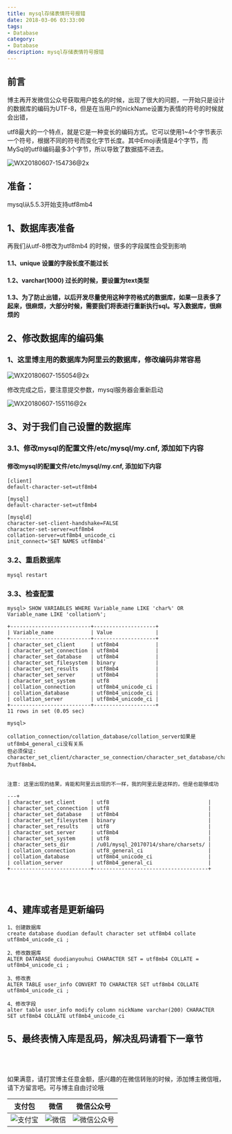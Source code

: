 ```yaml
---
title: mysql存储表情符号报错
date: 2018-03-06 03:33:00
tags: 
- Database
category: 
- Database
description: mysql存储表情符号报错
---
```

<!-- image url 
https://raw.githubusercontent.com/HealerJean123/HealerJean123.github.io/master/blogImages
　　首行缩进
<font color="red">  </font>
-->

## 前言

博主再开发微信公众号获取用户姓名的时候，出现了很大的问题，一开始只是设计的数据库的编码为UTF-8，但是在当用户的nickName设置为表情的符号的时候就会出错，
<br/>

utf8最大的一个特点，就是它是一种变长的编码方式。它可以使用1~4个字节表示一个符号，根据不同的符号而变化字节长度。其中Emoji表情是4个字节，而MySql的utf8编码最多3个字节，所以导致了数据插不进去。


![WX20180607-154736@2x](https://raw.githubusercontent.com/HealerJean123/HealerJean123.github.io/master/blogImages/WX20180607-154736@2x.png)




## 准备：
mysql从5.5.3开始支持utf8mb4


## 1、数据库表准备

再我们从utf-8修改为utf8mb4 的时候，很多的字段属性会受到影响

#### 1.1、unique 设置的字段长度不能过长

#### 1.2、varchar(1000) 过长的时候，要设置为text类型

#### 1.3、为了防止出错，以后开发尽量使用这种字符格式的数据库，如果一旦表多了起来，很麻烦，大部分时候，需要我们将表进行重新执行sql。写入数据库，很麻烦的


## 2、修改数据库的编码集

### 1、这里博主用的数据库为阿里云的数据库，修改编码非常容易

![WX20180607-155054@2x](https://raw.githubusercontent.com/HealerJean123/HealerJean123.github.io/master/blogImages/WX20180607-155054@2x.png)

修改完成之后，要注意提交参数，mysql服务器会重新启动


![WX20180607-155116@2x](https://raw.githubusercontent.com/HealerJean123/HealerJean123.github.io/master/blogImages/WX20180607-155116@2x.png)



## 3、对于我们自己设置的数据库

### 3.1、修改mysql的配置文件/etc/mysql/my.cnf, 添加如下内容

#### 修改mysql的配置文件/etc/mysql/my.cnf, 添加如下内容


```
[client]
default-character-set=utf8mb4

[mysql]
default-character-set=utf8mb4

[mysqld]
character-set-client-handshake=FALSE
character-set-server=utf8mb4
collation-server=utf8mb4_unicode_ci
init_connect='SET NAMES utf8mb4'
```


### 3.2、重启数据库


```
mysql restart
```


### 3.3、检查配置


```
mysql> SHOW VARIABLES WHERE Variable_name LIKE 'char%' OR Variable_name LIKE 'collation%';

+--------------------------+--------------------+
| Variable_name            | Value              |
+--------------------------+--------------------+
| character_set_client     | utf8mb4            |
| character_set_connection | utf8mb4            |
| character_set_database   | utf8mb4            |
| character_set_filesystem | binary             |
| character_set_results    | utf8mb4            |
| character_set_server     | utf8mb4            |
| character_set_system     | utf8               |
| collation_connection     | utf8mb4_unicode_ci |
| collation_database       | utf8mb4_unicode_ci |
| collation_server         | utf8mb4_unicode_ci |
+--------------------------+--------------------+
11 rows in set (0.05 sec)

mysql>

collation_connection/collation_database/collation_server如果是utf8mb4_general_ci没有关系
但必须保证:  character_set_client/character_se_connection/character_set_database/character_set_results/character_set_server为utf8mb4。


注意: 这里出现的结果，肯能和阿里云出现的不一样，我的阿里云是这样的，但是也能够成功

---+
| character_set_client     | utf8                                |
| character_set_connection | utf8                                |
| character_set_database   | utf8mb4                             |
| character_set_filesystem | binary                              |
| character_set_results    | utf8                                |
| character_set_server     | utf8mb4                             |
| character_set_system     | utf8                                |
| character_sets_dir       | /u01/mysql_20170714/share/charsets/ |
| collation_connection     | utf8_general_ci                     |
| collation_database       | utf8mb4_unicode_ci                  |
| collation_server         | utf8mb4_general_ci                  |
+--------------------------+-------------------------------------+




```



## 4、建库或者是更新编码


```
1、创建数据库
create database duodian default character set utf8mb4 collate utf8mb4_unicode_ci ;

2、修改数据库
ALTER DATABASE duodianyouhui CHARACTER SET = utf8mb4 COLLATE = utf8mb4_unicode_ci ;

3、修改表
ALTER TABLE user_info CONVERT TO CHARACTER SET utf8mb4 COLLATE utf8mb4_unicode_ci ;

4、修改字段
alter table user_info modify column nickName varchar(200) CHARACTER SET utf8mb4 COLLATE utf8mb4_unicode_ci

```



## 5、最终表情入库是乱码，解决乱码请看下一章节






<br/><br/><br/>
如果满意，请打赏博主任意金额，感兴趣的在微信转账的时候，添加博主微信哦， 请下方留言吧。可与博主自由讨论哦

|支付包 | 微信|微信公众号|
|:-------:|:-------:|:------:|
|![支付宝](https://raw.githubusercontent.com/HealerJean123/HealerJean123.github.io/master/assets/img/tctip/alpay.jpg) | ![微信](https://raw.githubusercontent.com/HealerJean123/HealerJean123.github.io/master/assets/img/tctip/weixin.jpg)|![微信公众号](https://raw.githubusercontent.com/HealerJean123/HealerJean123.github.io/master/assets/img/my/qrcode_for_gh_a23c07a2da9e_258.jpg)|




<!-- Gitalk 评论 start  -->

<link rel="stylesheet" href="https://unpkg.com/gitalk/dist/gitalk.css">
<script src="https://unpkg.com/gitalk@latest/dist/gitalk.min.js"></script> 
<div id="gitalk-container"></div>    
 <script type="text/javascript">
    var gitalk = new Gitalk({
		clientID: `1d164cd85549874d0e3a`,
		clientSecret: `527c3d223d1e6608953e835b547061037d140355`,
		repo: `HealerJean123.github.io`,
		owner: 'HealerJean123',
		admin: ['HealerJean123'],
		id: 'hggPtuojztScIcVZ',
    });
    gitalk.render('gitalk-container');
</script> 

<!-- Gitalk end -->

